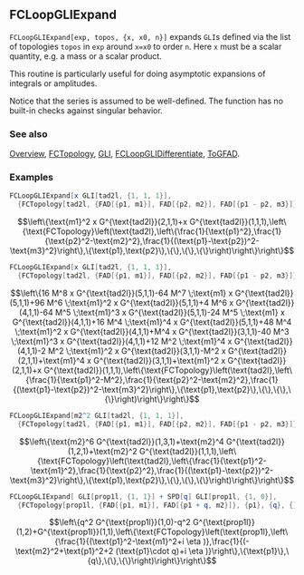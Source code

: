 ## FCLoopGLIExpand

`FCLoopGLIExpand[exp, topos, {x, x0, n}]` expands `GLI`s defined via the list of
topologies `topos` in `exp` around `x=x0` to order `n`. Here `x` must be a scalar quantity, e.g.
a mass or a scalar product.

This routine is particularly useful for doing asymptotic expansions of integrals or amplitudes.

Notice that the series is assumed to be well-defined. The function has no built-in checks against singular behavior.

### See also

[Overview](Extra/FeynCalc.md), [FCTopology](FCTopology.md), [GLI](GLI.md), [FCLoopGLIDifferentiate](FCLoopGLIDifferentiate.md), [ToGFAD](ToGFAD.md).

### Examples

```mathematica
FCLoopGLIExpand[x GLI[tad2l, {1, 1, 1}], 
  {FCTopology[tad2l, {FAD[{p1, m1}], FAD[{p2, m2}], FAD[{p1 - p2, m3}]}, {p1, p2}, {}, {}, {}]}, {m1, 0, 2}]
```

$$\left\{\text{m1}^2 x G^{\text{tad2l}}(2,1,1)+x G^{\text{tad2l}}(1,1,1),\left\{\text{FCTopology}\left(\text{tad2l},\left\{\frac{1}{\text{p1}^2},\frac{1}{\text{p2}^2-\text{m2}^2},\frac{1}{(\text{p1}-\text{p2})^2-\text{m3}^2}\right\},\{\text{p1},\text{p2}\},\{\},\{\},\{\}\right)\right\}\right\}$$

```mathematica
FCLoopGLIExpand[x GLI[tad2l, {1, 1, 1}], 
  {FCTopology[tad2l, {FAD[{p1, m1}], FAD[{p2, m2}], FAD[{p1 - p2, m3}]}, {p1, p2}, {}, {}, {}]}, {m1, M, 4}]
```

$$\left\{16 M^8 x G^{\text{tad2l}}(5,1,1)-64 M^7 \;\text{m1} x G^{\text{tad2l}}(5,1,1)+96 M^6 \;\text{m1}^2 x G^{\text{tad2l}}(5,1,1)+4 M^6 x G^{\text{tad2l}}(4,1,1)-64 M^5 \;\text{m1}^3 x G^{\text{tad2l}}(5,1,1)-24 M^5 \;\text{m1} x G^{\text{tad2l}}(4,1,1)+16 M^4 \;\text{m1}^4 x G^{\text{tad2l}}(5,1,1)+48 M^4 \;\text{m1}^2 x G^{\text{tad2l}}(4,1,1)+M^4 x G^{\text{tad2l}}(3,1,1)-40 M^3 \;\text{m1}^3 x G^{\text{tad2l}}(4,1,1)+12 M^2 \;\text{m1}^4 x G^{\text{tad2l}}(4,1,1)-2 M^2 \;\text{m1}^2 x G^{\text{tad2l}}(3,1,1)-M^2 x G^{\text{tad2l}}(2,1,1)+\text{m1}^4 x G^{\text{tad2l}}(3,1,1)+\text{m1}^2 x G^{\text{tad2l}}(2,1,1)+x G^{\text{tad2l}}(1,1,1),\left\{\text{FCTopology}\left(\text{tad2l},\left\{\frac{1}{\text{p1}^2-M^2},\frac{1}{\text{p2}^2-\text{m2}^2},\frac{1}{(\text{p1}-\text{p2})^2-\text{m3}^2}\right\},\{\text{p1},\text{p2}\},\{\},\{\},\{\}\right)\right\}\right\}$$

```mathematica
FCLoopGLIExpand[m2^2 GLI[tad2l, {1, 1, 1}], 
  {FCTopology[tad2l, {FAD[{p1, m1}], FAD[{p2, m2}], FAD[{p1 - p2, m3}]}, {p1, p2}, {}, {}, {}]}, {m2, 0, 6}]
```

$$\left\{\text{m2}^6 G^{\text{tad2l}}(1,3,1)+\text{m2}^4 G^{\text{tad2l}}(1,2,1)+\text{m2}^2 G^{\text{tad2l}}(1,1,1),\left\{\text{FCTopology}\left(\text{tad2l},\left\{\frac{1}{\text{p1}^2-\text{m1}^2},\frac{1}{\text{p2}^2},\frac{1}{(\text{p1}-\text{p2})^2-\text{m3}^2}\right\},\{\text{p1},\text{p2}\},\{\},\{\},\{\}\right)\right\}\right\}$$

```mathematica
FCLoopGLIExpand[ GLI[prop1l, {1, 1}] + SPD[q] GLI[prop1l, {1, 0}], 
  {FCTopology[prop1l, {FAD[{p1, m1}], FAD[{p1 + q, m2}]}, {p1}, {q}, {}, {}]}, {SPD[q], 0, 1}]
```

$$\left\{q^2 G^{\text{prop1l}}(1,0)-q^2 G^{\text{prop1l}}(1,2)+G^{\text{prop1l}}(1,1),\left\{\text{FCTopology}\left(\text{prop1l},\left\{\frac{1}{(\text{p1}^2-\text{m1}^2+i \eta )},\frac{1}{(-\text{m2}^2+\text{p1}^2+2 (\text{p1}\cdot q)+i \eta )}\right\},\{\text{p1}\},\{q\},\{\},\{\}\right)\right\}\right\}$$